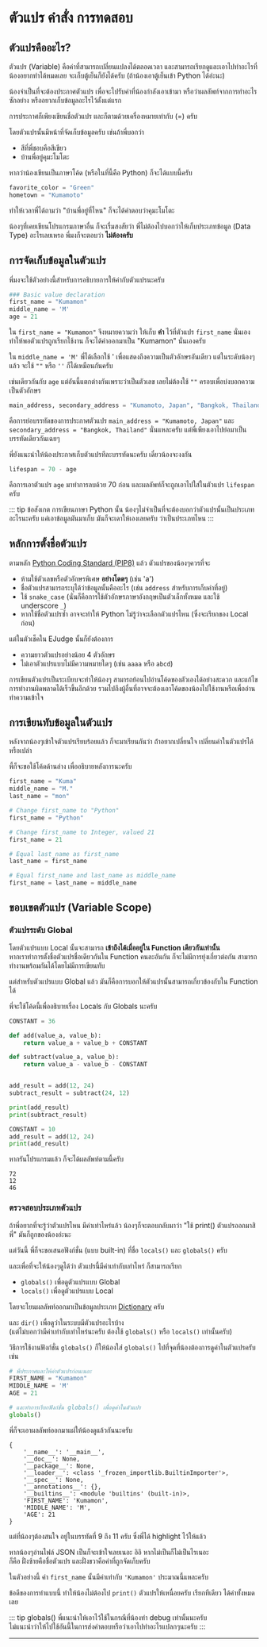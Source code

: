 # ตัวแปร คำสั่ง การทดสอบ
## ตัวแปรคืออะไร?
ตัวแปร (Variable) คือค่าที่สามารถเปลี่ยนแปลงได้ตลอดเวลา และสามารถเรียกดู​ และเอาไปทำอะไรที่น้องอยากทำได้หมดเลย จะเก็บตู้เย็นก็ยังได้ครับ (ถ้าน้องเอาตู้เย็นเข้า Python ได้อ่ะนะ)

น้องจำเป็นที่จะต้องประกาศตัวแปร เพื่อจะไปรับค่าที่น้องกำลังเอาเข้ามา หรือว่าผลลัพท์จากการทำอะไรซักอย่าง หรืออยากเก็บข้อมูลอะไรไว้ตั้งแต่แรก

การประกาศก็เพียงเขียนชื่อตัวแปร และก็ตามด้วยเครื่องหมายเท่ากับ (=) ครับ

โดยตัวแปรนั้นมีหน้าที่จัดเก็บข้อมูลครับ เช่นถ้าพี่บอกว่า
- สีที่พี่ชอบคือสีเขียว
- บ้านพี่อยู่คุมะโมโตะ

หากว่าน้องเขียนเป็นภาษาโค้ด (หรือในที่นี้คือ Python) ก็จะได้แบบนี้ครับ
```python
favorite_color = "Green"
hometown = "Kumamoto"
```

ทำให้เวลาพี่ได้ถามว่า "บ้านพี่อยู่ที่ไหน" ก็จะได้คำตอบว่าคุมะโมโตะ

น้องๆที่เคยเขียนโปรแกรมภาษาอื่น ก็จะเรื่มสงสัยว่า พี่ไม่ต้องไปบอกว่าให้เก็บประเภทข้อมูล (Data Type) อะไรเลยเหรอ พี่มงก็จะตอบว่า **ไม่ต้องครับ**

## การจัดเก็บข้อมูลในตัวแปร
พี่มงจะใช้ตัวอย่างนี้สำหรับการอธิบายการให้ค่ากับตัวแปรนะครับ

``` python
### Basic value declaration
first_name = "Kumamon"
middle_name = 'M'
age = 21
```

ใน `first_name = "Kumamon"` จึงหมายความว่า ให้เก็บ **คำ** ไว้ที่ตัวแปร `first_name` นั่นเอง<br>
ทำให้พอตัวแปรถูกเรียกใช้งาน ก็จะได้ค่าออกมาเป็น "Kumamon" นั่นเองครับ

ใน `middle_name = 'M'` พี่ได้เลือกใช้ ' เพื่อแสดงถึงความเป็นตัวอักษรอันเดียว แต่ในระดับน้องๆแล้ว จะใช้ `""` หรือ `''` ก็ได้เหมือนกันครับ

เช่นเดียวกันกับ `age` แต่อันนี้แตกต่างกันเพราะว่าเป็นตัวเลข เลยไม่ต้องใช้ `""` ครอบเพื่อบ่งบอกความเป็นตัวอักษร

``` python
main_address, secondary_address = "Kumamoto, Japan", "Bangkok, Thailand"
```

คือการย่อบรรทัดของการประกาศตัวแปร `main_address = "Kumamoto, Japan"` และ `secondary_address = "Bangkok, Thailand"` นั่นแหละครับ แต่พี่เพียงเอาไปย่อมาเป็นบรรทัดเดียวกันเฉยๆ

พี่ยังแนะนำให้น้องประกาศเก็บตัวแปรทีละบรรทัดนะครับ เดี๋ยวน้องจะงงกัน

``` python
lifespan = 70 - age
```

คือการเอาตัวแปร `age` มาทำการลบด้วย 70 ก่อน และผลลัพท์ก็จะถูกเอาไปใส่ในตัวแปร `lifespan` ครับ

::: tip ข้อสังเกต
การเขียนภาษา Python นั้น น้องๆไม่จำเป็นที่จะต้องบอกว่าตัวแปรนั้นเป็นประเภทอะไรนะครับ แค่เอาข้อมูลมันมาเก็บ มันก็จะเดาให้เองเลยครับ ว่าเป็นประเภทไหน
:::

## หลักการตั้งชื่อตัวแปร
ตามหลัก [Python Coding Standard (PIP8)](https://www.python.org/dev/peps/pep-0008/) แล้ว ตัวแปรของน้องๆควรที่จะ
- ห้ามใช้ตัวเลขหรือตัวอักษรพิเศษ​ **อย่างโดดๆ** (เช่น 'a')
- ชื่อตัวแปรสามารถระบุได้ว่าข้อมูลนั้นคืออะไร (เช่น `address` สำหรับการเก็บค่าที่อยู่)
- ใช้ `snake_case` (นั่นก็คือการใช้ตัวอักษรภาษาอังกฤษเป็นตัวเล็กทั้งหมด และใช้ underscore `_`)
- หากใช้ชื่อตัวแปรซ้ำ อาจจะทำให้ Python ไม่รู้ว่าจะเลือกตัวแปรไหน (ซึ่งจะเรียกของ Local ก่อน)

แต่ในตัวเช็คใน EJudge นั้นก็ยังต้องการ
- ความยาวตัวแปรอย่างน้อย 4 ตัวอักษร
- ไม่เอาตัวแปรแบบไม่มีความหมายใดๆ (เช่น `aaaa` หรือ `abcd`)

การเขียนตัวแปรเป็นระเบียบจะทำให้น้องๆ สามารถย้อนไปอ่านโค้ดของตัวเองได้อย่างสะดวก และแก้ไขการทำงานผิดพลาดได้เร็วขึ้นอีกด้วย รวมไปถึงผู้อื่นที่อาจจะต้องเอาโค้ดของน้องไปใช้งานหรือเพื่ออ่านทำความเข้าใจ

## การเขียนทับข้อมูลในตัวแปร
หลังจากน้องๆเข้าใจตัวแปรเรียบร้อยแล้ว ก็จะมาเรียนกันว่า ถ้่าอยากเปลี่ยนใจ เปลี่ยนค่าในตัวแปรได้หรือเปล่า

พี้ก็จะขอใช้โค้ดด้านล่าง เพื่ออธิบายหลังการนะครับ

``` python
first_name = "Kuma"
middle_name = "M."
last_name = "mon"

# Change first_name to "Python"
first_name = "Python"

# Change first_name to Integer, valued 21
first_name = 21

# Equal last_name as first_name
last_name = first_name

# Equal first_name and last_name as middle_name
first_name = last_name = middle_name
```

## ขอบเขตตัวแปร (Variable Scope)

### ตัวแปรระดับ Global
โดยตัวแปรแบบ Local นั้นจะสามารถ **เข้าถึงได้เมื่ออยู่ใน Function เดียวกันเท่านั้น**<br>
หากเราทำการตั้งชื่อตัวแปรชื่อเดียวกันใน Function คนละอันกัน ก็จะไม่มีการยุ่งเกี่ยวต่อกัน สามารถทำงานพร้อมกันได้โดยไม่มีการเขียนทับ

แต่สำหรับตัวแปรแบบ Global แล้ว มันก็คือการบอกให้ตัวแปรนั้นสามารถเกี่ยวข้องกับใน Function ได้

พี่จะใช้โค้ดนี้เพื่ออธิบายเรื่อง Locals กับ Globals นะครับ

``` python
CONSTANT = 36

def add(value_a, value_b):
    return value_a + value_b + CONSTANT

def subtract(value_a, value_b):
    return value_a - value_b - CONSTANT


add_result = add(12, 24)
subtract_result = subtract(24, 12)

print(add_result)
print(subtract_result)

CONSTANT = 10
add_result = add(12, 24)
print(add_result)
```

หากรันโปรแกรมแล้ว ก็จะได้ผลลัพท์ตามนี้ครับ

```
72
12
46
```



### ตรวจสอบประเภทตัวแปร
ถ้าพี่อยากที่จะรู้ว่าตัวแปรไหน มีค่าเท่าไหร่แล้ว น้องๆก็จะตอบกลับมาว่า "ใช้ print() ตัวแปรออกมาสิพี่" มันก็ถูกของน้องอ่ะนะ

แต่วันนี้ พี่ก็จะขอเสนอฟังก์ชั่น (แบบ built-in) ที่ชื่อ `locals()` และ `globals()` ครับ

และเพื่อที่จะให้น้องๆดูได้ว่า ตัวแปรนี้มีค่าเท่ากับเท่าไหร่ ก็สามารถเรียก
- `globals()` เพื่อดูตัวแปรแบบ Global
- `locals()` เพื่อดูตัวแปรแบบ Local

โดยจะโยนผลลัพท์ออกมาเป็นข้อมูลประเภท [Dictionary](/Dictionary/) ครับ

และ `dir()` เพื่อดูว่าในระบบมีตัวแปรอะไรบ้าง <br>(แต่ไม่บอกว่ามีค่าเท่ากับเท่าไหร่นะครับ ต้องใช้ `globals()` หรือ `locals()` เท่านั้นครับ)

วิธีการใช้งานฟังก์ชั่น `globals()` ก็ให้น้องใส่ `globals()` ไปที่จุดที่น้องต้องการดูค่าในตัวแปรครับ เช่น

``` python
# พี่ประกาศและให้ค่าตัวแปรก่อนเนอะ
FIRST_NAME = "Kumamon"
MIDDLE_NAME = 'M'
AGE = 21

# และทำการเรียกฟังก์ชั่น globals() เพื่อดูค่าในตัวแปร
globals()
```


พี่ก็จะเอาผลลัพท์ออกมาแผ่ให้น้องดูแล้วกันนะครับ

```
{
    '__name__': '__main__',
    '__doc__': None,
    '__package__': None,
    '__loader__': <class '_frozen_importlib.BuiltinImporter'>,
    '__spec__': None,
    '__annotations__': {},
    '__builtins__': <module 'builtins' (built-in)>,
    'FIRST_NAME': 'Kumamon',
    'MIDDLE_NAME': 'M',
    'AGE': 21
}

```

แต่ที่น้องๆต้องสนใจ อยู่ในบรรทัดที่ 9 ถึง 11 ครับ ซึ่งพี่ได้ highlight ไว้ให้แล้ว

หากน้องๆอ่านไฟล์​ JSON เป็นก็จะเข้าใจเลยเนอะ อิอิ หากไม่เป็นก็ไม่เป็นไรเนอะ<br>
ก็คือ ฝั่งซ้ายคือชื่อตัวแปร และฝั่งขวาคือค่าที่ถูกจัดเก็บครับ

ในตัวอย่างนี้ ค่า `first_name` นั้นมีค่าเท่ากับ `'Kumamon'` ประมาณนี้แหละครับ

ข้อดีของการทำแบบนี้ ทำให้น้องไม่ต้องไป `print()` ตัวแปรให้เหนื่อยครับ เรียกทีเดียว ได้ค่าทั้งหมดเลย

::: tip
globals() พี่แนะนำให้เอาไว้ใช้ในกรณีที่น้องทำ debug เท่านั้นนะครับ<br>
ไม่แนะนำว่าให้ไปใช้อันนี้ในการส่งคำตอบหรือว่าเอาไปทำอะไรแปลกๆนะครับ
:::

---
